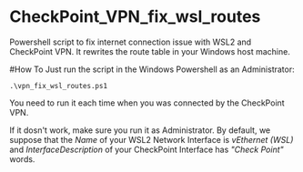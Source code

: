 # CheckPoint_VPN_fix_wsl_routes
Powershell script to fix internet connection issue with WSL2 and CheckPoint VPN. It rewrites the route table in your Windows host machine.

#How To
Just run the script in the Windows Powershell as an Administrator:

`.\vpn_fix_wsl_routes.ps1`

You need to run it each time when you was connected by the CheckPoint VPN.

If it dosn't work, make sure you run it as Administrator. By default, we suppose that the *Name* of your WSL2 Network Interface is *vEthernet (WSL)* and *InterfaceDescription* of your CheckPoint Interface has *"Check Point"* words.
